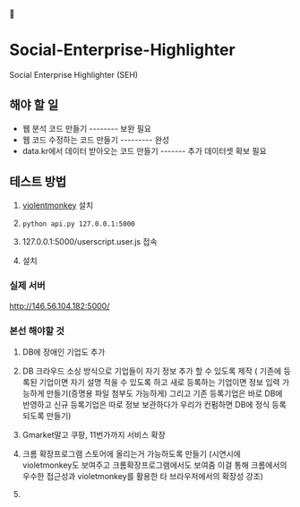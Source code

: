 🌙 

# Social-Enterprise-Highlighter
Social Enterprise Highlighter (SEH)

## 해야 할 일
- 웹 분석 코드 만들기 -------- 보완 필요
- 웹 코드 수정하는 코드 만들기 --------- 완성 
- data.kr에서 데이터 받아오는 코드 만들기 ------- 추가 데이터셋 확보 필요

## 테스트 방법
1. [violentmonkey](---) 설치

2. `python api.py 127.0.0.1:5000`

3. 127.0.0.1:5000/userscript.user.js 접속

4. 설치

### 실제 서버
http://146.56.104.182:5000/


### 본선 해야할 것

1. DB에 장애인 기업도 추가

2. DB 크라우드 소싱 방식으로 기업들이 자기 정보 추가 할 수 있도록 제작 
( 기존에 등록된 기업이면 자기 설명 적을 수 있도록 하고 새로 등록하는 기업이면 정보 입력 가능하게 만들기(증명용 파일 첨부도 가능하게) 그리고 기존 등록기업은 바로 DB에 반영하고 신규 등록기업은 따로 정보 보관하다가 우리가 컨펌하면 DB에 정식 등록 되도록 만들기)

3. Gmarket말고 쿠팡, 11번가까지 서비스 확장

4. 크롬 확장프로그램 스토어에 올리는거 가능하도록 만들기 
(시연시에 violetmonkey도 보여주고 크롬확장프로그램에서도 보여줌 이걸 통해 크롬에서의 우수한 접근성과 violetmonkey를 활용한 타 브라우저에서의 확장성 강조)

5. 